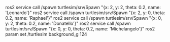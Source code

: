 ros2 service call /spawn turtlesim/srv/Spawn "{x: 2, y: 2, theta: 0.2, name: 'Leonardo'}"
ros2 service call /spawn turtlesim/srv/Spawn "{x: 2, y: 0, theta: 0.2, name: 'Raphael'}"
ros2 service call /spawn turtlesim/srv/Spawn "{x: 0, y: 2, theta: 0.2, name: 'Donatello'}"
ros2 service call /spawn turtlesim/srv/Spawn "{x: 0, y: 0, theta: 0.2, name: 'Michelangelo'}"
ros2 param set /turtlesim background_g 124
